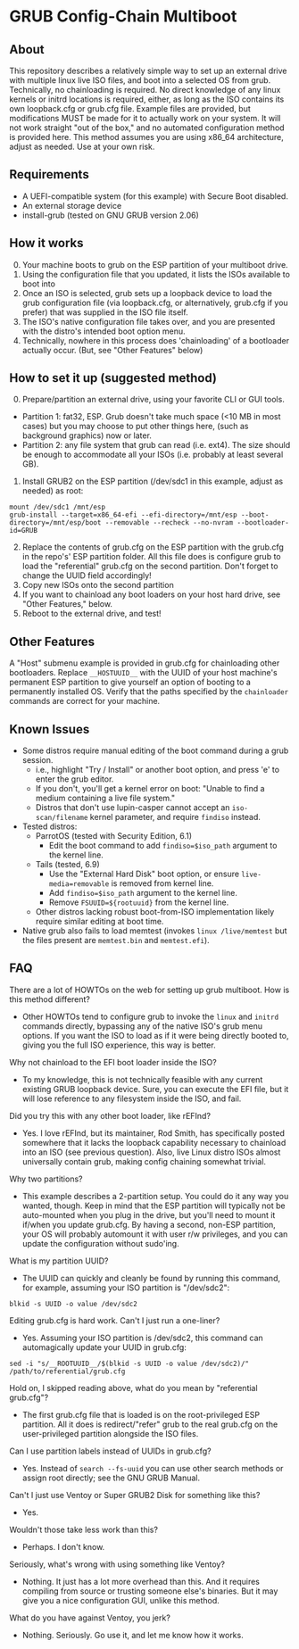 # GRUB Config-Chain Multiboot

## About

This repository describes a relatively simple way to set up an external drive with multiple linux live ISO files, and boot into a selected OS from grub.  Technically, no chainloading is required.  No direct knowledge of any linux kernels or initrd locations is required, either, as long as the ISO contains its own loopback.cfg or grub.cfg file.  Example files are provided, but modifications MUST be made for it to actually work on your system.  It will not work straight "out of the box," and no automated configuration method is provided here.  This method assumes you are using x86_64 architecture, adjust as needed.  Use at your own risk.

## Requirements

- A UEFI-compatible system (for this example) with Secure Boot disabled.
- An external storage device
- install-grub (tested on GNU GRUB version 2.06)

## How it works

0. Your machine boots to grub on the ESP partition of your multiboot drive.
1. Using the configuration file that you updated, it lists the ISOs available to boot into
2. Once an ISO is selected, grub sets up a loopback device to load the grub configuration file (via loopback.cfg, or alternatively, grub.cfg if you prefer) that was supplied in the ISO file itself.
3. The ISO's native configuration file takes over, and you are presented with the distro's intended boot option menu.
4. Technically, nowhere in this process does 'chainloading' of a bootloader actually occur. (But, see "Other Features" below)

## How to set it up (suggested method)

0. Prepare/partition an external drive, using your favorite CLI or GUI tools.
- Partition 1: fat32, ESP.  Grub doesn't take much space (<10 MB in most cases) but you may choose to put other things here, (such as background graphics) now or later.
- Partition 2: any file system that grub can read (i.e. ext4).  The size should be enough to accommodate all your ISOs (i.e. probably at least several GB).
1. Install GRUB2 on the ESP partition (/dev/sdc1 in this example, adjust as needed) as root:
```
mount /dev/sdc1 /mnt/esp
grub-install --target=x86_64-efi --efi-directory=/mnt/esp --boot-directory=/mnt/esp/boot --removable --recheck --no-nvram --bootloader-id=GRUB
```
2. Replace the contents of grub.cfg on the ESP partition with the grub.cfg in the repo's' ESP partition folder.  All this file does is configure grub to load the "referential" grub.cfg on the second partition.  Don't forget to change the UUID field accordingly!
3. Copy new ISOs onto the second partition
4. If you want to chainload any boot loaders on your host hard drive, see "Other Features," below.
5. Reboot to the external drive, and test!

## Other Features

A "Host" submenu example is provided in grub.cfg for chainloading other bootloaders.  Replace `__HOSTUUID__` with the UUID of your host machine's permanent ESP partition to give yourself an option of booting to a permanently installed OS.  Verify that the paths specified by the `chainloader` commands are correct for your machine.

## Known Issues

- Some distros require manual editing of the boot command during a grub session.
  - i.e., highlight "Try / Install" or another boot option, and press 'e' to enter the grub editor.
  - If you don't, you'll get a kernel error on boot: "Unable to find a medium containing a live file system."
  - Distros that don't use lupin-casper cannot accept an `iso-scan/filename` kernel parameter, and require `findiso` instead.
- Tested distros:
  - ParrotOS (tested with Security Edition, 6.1)
    - Edit the boot command to add `findiso=$iso_path` argument to the kernel line.
  - Tails (tested, 6.9)
    - Use the "External Hard Disk" boot option, or ensure `live-media=removable` is removed from kernel line.
    - Add `findiso=$iso_path` argument to the kernel line.
    - Remove `FSUUID=${rootuuid}` from the kernel line.
  - Other distros lacking robust boot-from-ISO implementation likely require similar editing at boot time.
- Native grub also fails to load memtest (invokes `linux /live/memtest` but the files present are `memtest.bin` and `memtest.efi`).

## FAQ

There are a lot of HOWTOs on the web for setting up grub multiboot. How is this method different?
- Other HOWTOs tend to configure grub to invoke the `linux` and `initrd` commands directly, bypassing any of the native ISO's grub menu options.  If you want the ISO to load as if it were being directly booted to, giving you the full ISO experience, this way is better.

Why not chainload to the EFI boot loader inside the ISO?
- To my knowledge, this is not technically feasible with any current existing GRUB loopback device.  Sure, you can execute the EFI file, but it will lose reference to any filesystem inside the ISO, and fail.

Did you try this with any other boot loader, like rEFInd?
- Yes. I love rEFInd, but its maintainer, Rod Smith, has specifically posted somewhere that it lacks the loopback capability necessary to chainload into an ISO (see previous question).  Also, live Linux distro ISOs almost universally contain grub, making config chaining somewhat trivial.

Why two partitions?
- This example describes a 2-partition setup. You could do it any way you wanted, though.  Keep in mind that the ESP partition will typically not be auto-mounted when you plug in the drive, but you'll need to mount it if/when you update grub.cfg.  By having a second, non-ESP partition, your OS will probably automount it with user r/w privileges, and you can update the configuration without sudo'ing.

What is my partition UUID?
- The UUID can quickly and cleanly be found by running this command, for example, assuming your ISO partition is "/dev/sdc2":
```
blkid -s UUID -o value /dev/sdc2
```

Editing grub.cfg is hard work. Can't I just run a one-liner?
- Yes.  Assuming your ISO partition is /dev/sdc2, this command can automagically update your UUID in grub.cfg:
```
sed -i "s/__ROOTUUID__/$(blkid -s UUID -o value /dev/sdc2)/" /path/to/referential/grub.cfg
```

Hold on, I skipped reading above, what do you mean by "referential grub.cfg"?
- The first grub.cfg file that is loaded is on the root-privileged ESP partition. All it does is redirect/"refer" grub to the real grub.cfg on the user-privileged partition alongside the ISO files.

Can I use partition labels instead of UUIDs in grub.cfg?
- Yes. Instead of `search --fs-uuid` you can use other search methods or assign root directly; see the GNU GRUB Manual.

Can't I just use Ventoy or Super GRUB2 Disk for something like this?
- Yes.

Wouldn't those take less work than this?
- Perhaps. I don't know.

Seriously, what's wrong with using something like Ventoy?
- Nothing. It just has a lot more overhead than this.  And it requires compiling from source or trusting someone else's binaries.  But it may give you a nice configuration GUI, unlike this method.

What do you have against Ventoy, you jerk?
- Nothing. Seriously. Go use it, and let me know how it works.


